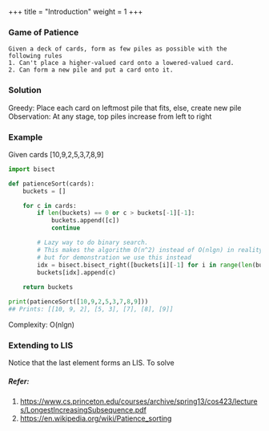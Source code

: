 +++
title = "Introduction"
weight = 1
+++

### Game of Patience

```
Given a deck of cards, form as few piles as possible with the following rules
1. Can't place a higher-valued card onto a lowered-valued card.
2. Can form a new pile and put a card onto it.
``` 

### Solution
Greedy: Place each card on leftmost pile that fits, else, create new pile
Observation: At any stage, top piles increase from left to right

### Example
Given cards [10,9,2,5,3,7,8,9]

```python
import bisect

def patienceSort(cards):
    buckets = []

    for c in cards:
        if len(buckets) == 0 or c > buckets[-1][-1]:
            buckets.append([c])
            continue

        # Lazy way to do binary search. 
        # This makes the algorithm O(n^2) instead of O(nlgn) in reality
        # but for demonstration we use this instead
        idx = bisect.bisect_right([buckets[i][-1] for i in range(len(buckets))], c)
        buckets[idx].append(c)
    
    return buckets

print(patienceSort([10,9,2,5,3,7,8,9]))
## Prints: [[10, 9, 2], [5, 3], [7], [8], [9]]
```
Complexity: O(nlgn)

### Extending to LIS

Notice that the last element forms an LIS. To solve 

##### Refer: 
1. https://www.cs.princeton.edu/courses/archive/spring13/cos423/lectures/LongestIncreasingSubsequence.pdf
2. https://en.wikipedia.org/wiki/Patience_sorting

